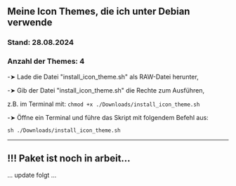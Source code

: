 ## Meine Icon Themes, die ich unter Debian verwende  
  
### Stand: 28.08.2024  
### Anzahl der Themes: 4  
  
  
-➤ Lade die Datei "install_icon_theme.sh" als RAW-Datei herunter,  
  
-➤ Gib der Datei "install_icon_theme.sh" die Rechte zum Ausführen,  
  
   z.B. im Terminal mit: ```chmod +x ./Downloads/install_icon_theme.sh```  
  
-➤ Öffne ein Terminal und führe das Skript mit folgendem Befehl aus:  
  
```sh ./Downloads/install_icon_theme.sh```  

  -------------------------------------------------------------------------------------------

## !!! Paket ist noch in arbeit...

... update folgt ...

